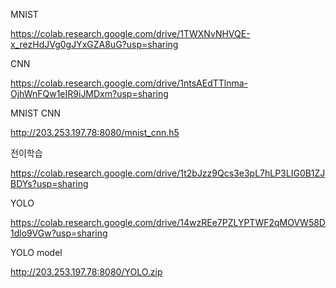MNIST

https://colab.research.google.com/drive/1TWXNvNHVQE-x_rezHdJVg0gJYxGZA8uG?usp=sharing


CNN

https://colab.research.google.com/drive/1ntsAEdTTlnma-OjhWnFQw1eIR9iJMDxm?usp=sharing

MNIST CNN

http://203.253.197.78:8080/mnist_cnn.h5


전이학습

https://colab.research.google.com/drive/1t2bJzz9Qcs3e3pL7hLP3LIG0B1ZJBDYs?usp=sharing


YOLO

https://colab.research.google.com/drive/14wzREe7PZLYPTWF2qMOVW58D1dlo9VGw?usp=sharing


YOLO model

http://203.253.197.78:8080/YOLO.zip





